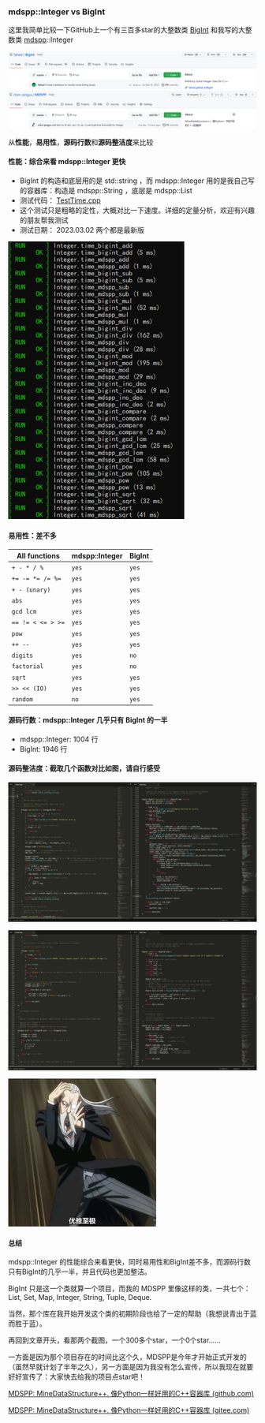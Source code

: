 ### mdspp::Integer vs BigInt

这里我简单比较一下GitHub上一个有三百多star的大整数类 [BigInt](https://github.com/faheel/BigInt) 和我写的大整数类 [mdspp](https://github.com/chen-qingyu/MDSPP)::Integer

![](./img/1.png) ![](./img/2.png)

从**性能**，**易用性**，**源码行数**和**源码整洁度**来比较

#### 性能：综合来看 mdspp::Integer 更快

- BigInt 的构造和底层用的是 std::string ，而 mdspp::Integer 用的是我自己写的容器库：构造是 mdspp::String ，底层是 mdspp::List
- 测试代码： [TestTime.cpp](./TestTime.cpp)
- 这个测试只是粗略的定性，大概对比一下速度。详细的定量分析，欢迎有兴趣的朋友帮我测试
- 测试日期： 2023.03.02 两个都是最新版

![](./img/3.png)

#### 易用性：差不多

| All functions     | mdspp::Integer | BigInt |
| ----------------- | -------------- | ------ |
| `+ - * / %`       | `yes`          | `yes`  |
| `+= -= *= /= %=`  | `yes`          | `yes`  |
| `+ - (unary)`     | `yes`          | `yes`  |
| `abs`             | `yes`          | `yes`  |
| `gcd lcm`         | `yes`          | `yes`  |
| `== != < <= > >=` | `yes`          | `yes`  |
| `pow`             | `yes`          | `yes`  |
| `++ --`           | `yes`          | `yes`  |
| `digits`          | `yes`          | `no`   |
| `factorial`       | `yes`          | `no`   |
| `sqrt`            | `yes`          | `yes`  |
| `>> << (IO)`      | `yes`          | `yes`  |
| `random`          | `no`           | `yes`  |

#### 源码行数：mdspp::Integer 几乎只有 BigInt 的一半

- mdspp::Integer: 1004 行
- BigInt: 1946 行

#### 源码整洁度：截取几个函数对比如图，请自行感受

![](./img/4.png)

![](./img/5.png)

<img src="./img/6.png" height="300" />

#### 总结

mdspp::Integer 的性能综合来看更快，同时易用性和BigInt差不多，而源码行数只有BigInt的几乎一半，并且代码也更加整洁。

BigInt 只是这一个类就算一个项目，而我的 MDSPP 里像这样的类，一共七个： List, Set, Map, Integer, String, Tuple, Deque.

当然，那个库在我开始开发这个类的初期阶段也给了一定的帮助（我想说青出于蓝而胜于蓝）。

再回到文章开头，看那两个截图，一个300多个star，一个0个star……

一方面是因为那个项目存在的时间比这个久，MDSPP是今年才开始正式开发的（虽然早就计划了半年之久），另一方面是因为我没有怎么宣传，所以我现在就要好好宣传了：大家快去给我的项目点star吧！

[MDSPP: MineDataStructure++. 像Python一样好用的C++容器库 (github.com)](https://github.com/chen-qingyu/MDSPP)

[MDSPP: MineDataStructure++. 像Python一样好用的C++容器库 (gitee.com)](https://gitee.com/ChobitsY/mdspp)
